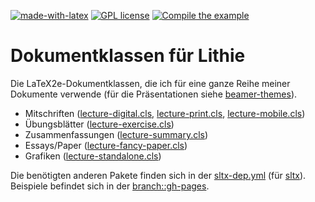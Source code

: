 [![made-with-latex](https://img.shields.io/badge/Made%20with-LaTeX-1f425f.svg)](https://www.latex-project.org/) [![GPL license](https://img.shields.io/badge/License-GPL-blue.svg)](http://perso.crans.org/besson/LICENSE.html) [![Compile the example](https://github.com/EagleoutIce/lithie-dc/actions/workflows/compile.yaml/badge.svg)](https://github.com/EagleoutIce/lithie-dc/actions/workflows/compile.yaml)

# Dokumentklassen für Lithie

Die LaTeX2e-Dokumentklassen, die ich für eine ganze Reihe meiner Dokumente verwende (für die Präsentationen siehe [beamer-themes](https://github.com/EagleoutIce/beamer-themes)).

* Mitschriften ([lecture-digital.cls](lecture-digital.cls), [lecture-print.cls](lecture-print.cls), [lecture-mobile.cls](lecture-mobile.cls))
* Übungsblätter ([lecture-exercise.cls](lecture-exercise.cls))
* Zusammenfassungen ([lecture-summary.cls](lecture-summary.cls))
* Essays/Paper ([lecture-fancy-paper.cls](lecture-fancy-paper.cls))
* Grafiken ([lecture-standalone.cls](lecture-standalone.cls))

Die benötigten anderen Pakete finden sich in der [sltx-dep.yml](sltx-dep.yml) (für [sltx](https://github.com/EagleoutIce/sltx)).
Beispiele befindet sich in der [branch::gh-pages](https://github.com/EagleoutIce/lithie-dc/tree/gh-pages).